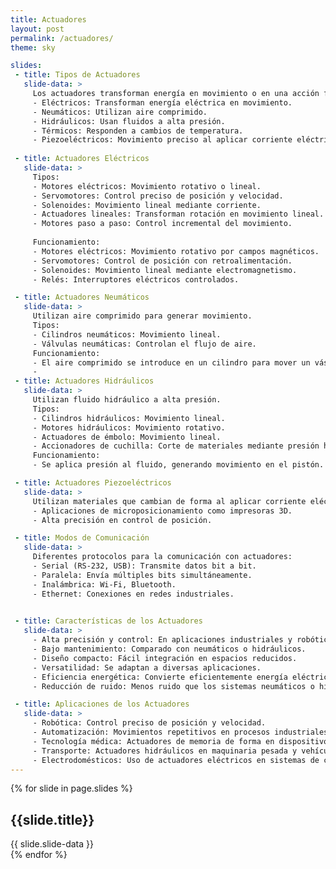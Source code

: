 ```yaml
---
title: Actuadores
layout: post
permalink: /actuadores/
theme: sky

slides:
 - title: Tipos de Actuadores
   slide-data: >
     Los actuadores transforman energía en movimiento o en una acción física. Se utilizan para ejecutar una acción en respuesta a una señal de control.
     - Eléctricos: Transforman energía eléctrica en movimiento.
     - Neumáticos: Utilizan aire comprimido.
     - Hidráulicos: Usan fluidos a alta presión.
     - Térmicos: Responden a cambios de temperatura.
     - Piezoeléctricos: Movimiento preciso al aplicar corriente eléctrica.
   
 - title: Actuadores Eléctricos
   slide-data: >
     Tipos:
     - Motores eléctricos: Movimiento rotativo o lineal.
     - Servomotores: Control preciso de posición y velocidad.
     - Solenoides: Movimiento lineal mediante corriente.
     - Actuadores lineales: Transforman rotación en movimiento lineal.
     - Motores paso a paso: Control incremental del movimiento.
     
     Funcionamiento:
     - Motores eléctricos: Movimiento rotativo por campos magnéticos.
     - Servomotores: Control de posición con retroalimentación.
     - Solenoides: Movimiento lineal mediante electromagnetismo.
     - Relés: Interruptores eléctricos controlados.

 - title: Actuadores Neumáticos
   slide-data: >
     Utilizan aire comprimido para generar movimiento. 
     Tipos:
     - Cilindros neumáticos: Movimiento lineal.
     - Válvulas neumáticas: Controlan el flujo de aire.
     Funcionamiento:
     - El aire comprimido se introduce en un cilindro para mover un vástago.
     - 
 - title: Actuadores Hidráulicos
   slide-data: >
     Utilizan fluido hidráulico a alta presión. 
     Tipos:
     - Cilindros hidráulicos: Movimiento lineal.
     - Motores hidráulicos: Movimiento rotativo.
     - Actuadores de émbolo: Movimiento lineal.
     - Accionadores de cuchilla: Corte de materiales mediante presión hidráulica.
     Funcionamiento:
     - Se aplica presión al fluido, generando movimiento en el pistón.

 - title: Actuadores Piezoeléctricos
   slide-data: >
     Utilizan materiales que cambian de forma al aplicar corriente eléctrica. 
     - Aplicaciones de microposicionamiento como impresoras 3D.
     - Alta precisión en control de posición.

 - title: Modos de Comunicación
   slide-data: >
     Diferentes protocolos para la comunicación con actuadores:
     - Serial (RS-232, USB): Transmite datos bit a bit.
     - Paralela: Envía múltiples bits simultáneamente.
     - Inalámbrica: Wi-Fi, Bluetooth.
     - Ethernet: Conexiones en redes industriales.
   

 - title: Características de los Actuadores
   slide-data: >
     - Alta precisión y control: En aplicaciones industriales y robótica.
     - Bajo mantenimiento: Comparado con neumáticos o hidráulicos.
     - Diseño compacto: Fácil integración en espacios reducidos.
     - Versatilidad: Se adaptan a diversas aplicaciones.
     - Eficiencia energética: Convierte eficientemente energía eléctrica en movimiento.
     - Reducción de ruido: Menos ruido que los sistemas neumáticos o hidráulicos.

 - title: Aplicaciones de los Actuadores
   slide-data: >
     - Robótica: Control preciso de posición y velocidad.
     - Automatización: Movimientos repetitivos en procesos industriales.
     - Tecnología médica: Actuadores de memoria de forma en dispositivos quirúrgicos.
     - Transporte: Actuadores hidráulicos en maquinaria pesada y vehículos.
     - Electrodomésticos: Uso de actuadores eléctricos en sistemas de control.
---
```

{% for slide in page.slides %}             
<section data-background="{% if slide.background %}{{slide.background}}{% else %}{{page.background}}{% endif %}">
   <h1>{{slide.title}}</h1>{{ slide.slide-data }}
</section>              
{% endfor %}
